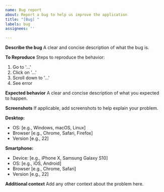 ```yaml
---
name: Bug report
about: Report a bug to help us improve the application
title: "[Bug] "
labels: bug
assignees: ''

---
```


**Describe the bug**
A clear and concise description of what the bug is.

**To Reproduce**
Steps to reproduce the behavior:
1. Go to '...'
2. Click on '...'
3. Scroll down to '...'
4. See error

**Expected behavior**
A clear and concise description of what you expected to happen.

**Screenshots**
If applicable, add screenshots to help explain your problem.

**Desktop:**
 - OS: [e.g., Windows, macOS, Linux]
 - Browser [e.g., Chrome, Safari, Firefox]
 - Version [e.g., 22]

**Smartphone:**
 - Device: [e.g., iPhone X, Samsung Galaxy S10]
 - OS: [e.g., iOS, Android]
 - Browser [e.g., Chrome, Safari]
 - Version [e.g., 22]

**Additional context**
Add any other context about the problem here.
